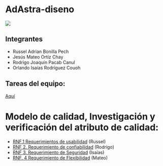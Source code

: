 
# AdAstra-diseno


![](https://github.com/iKinoo/AdAstra-diseno/assets/112036753/23ee3c0d-e59b-420f-9194-5f65d377dc23)

## Integrantes
* Russel Adrian Bonilla Pech
* Jesús Mateo Ortíz Chay
* Rodrigo Joaquín Pacab Canul
* Orlando Isaías Rodríguez Couoh 


## Tareas del equipo:
[Aquí](https://github.com/iKinoo/AdAstra-diseno/tree/main/Tareas)

# Modelo de calidad, Investigación y verificación del atributo de calidad:


* [RNF.1 Requerimientos de usabilidad](Tareas/InvestigacionRNF/Usabilidad) (Russel)
* [RNF 2. Requerimiento de confiabilidad](Tareas/InvestigacionRNF/Confiabilidad) (Rodrigo)
* [RNF 3. Requerimiento de Seguridad](Tareas/InvestigacionRNF/Seguridad) (Isaías)
* [RNF. 4 Requerimiento de Flexibilidad](Tareas/InvestigacionRNF/Flexibilidad) (Mateo)

